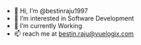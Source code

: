 - 👋 Hi, I’m @bestinraju1997
- 👀 I’m interested in Software Development
- 🌱 I’m currently Working
- 📫 reach me at bestin.raju@vuelogix.com

<!---
bestinraju1997/bestinraju1997 is a ✨ special ✨ repository because its `README.md` (this file) appears on your GitHub profile.
You can click the Preview link to take a look at your changes.
--->

